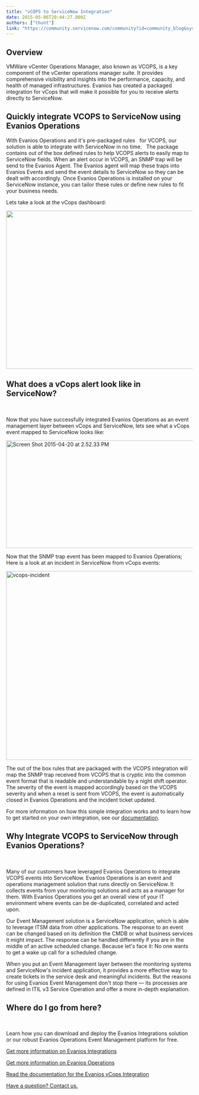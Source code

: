 ```yaml
---
title: "vCOPS to ServiceNow Integration"
date: 2015-05-06T20:44:27.000Z
authors: ["thunt"]
link: "https://community.servicenow.com/community?id=community_blog&sys_id=0f6d2e29dbd0dbc01dcaf3231f9619d9"
---
```

<h2><strong>Overview<br/> </strong></h2><p>VMWare vCenter Operations Manager, also known as VCOPS, is a key component of the vCenter operations manager suite. It provides comprehensive visibility and insights into the performance, capacity, and health of managed infrastructures. Evanios has created a packaged integration for vCops that will make it possible for you to receive alerts directly to ServiceNow.</p><p></p><h2><strong>Quickly integrate VCOPS to ServiceNow using Evanios Operations<br/> </strong></h2><p>With Evanios Operations and it's pre-packaged rules   for VCOPS, our solution is able to integrate with ServiceNow in no time.   The package contains out of the box defined rules to help VCOPS alerts to easily map to ServiceNow fields. When an alert occur in VCOPS, an SNMP trap will be send to the Evanios Agent. The Evanios agent will map these traps into Evanios Events and send the event details to ServiceNow so they can be dealt with accordingly. Once Evanios Operations is installed on your ServiceNow instance, you can tailor these rules or define new rules to fit your business needs.</p><p></p><p>Lets take a look at the vCops dashboard:</p><p></p><p><img alt="" class="jiveImage" height="426" src="http://www.persianvm.com/sites/default/files/images/vcops-dashboard_lg.jpg" width="735"/></p><p></p><h2><strong>What does a vCops alert look like in ServiceNow?</strong></h2><p><strong><br/></strong></p><p>Now that you have successfully integrated Evanios Operations as an event management layer between vCops and ServiceNow, lets see what a vCops event mapped to ServiceNow looks like:</p><p></p><p><a href="http://www.evanios.com/site/wp-content/uploads/2015/04/Screen-Shot-2015-04-20-at-2.52.33-PM.png"><img alt="Screen Shot 2015-04-20 at 2.52.33 PM" class="wp-image-2294 alignnone jiveImage" height="290" src="http://www.evanios.com/site/wp-content/uploads/2015/04/Screen-Shot-2015-04-20-at-2.52.33-PM.png" width="741"/></a></p><p></p><p>Now that the SNMP trap event has been mapped to Evanios Operations;   Here is a look at an incident in ServiceNow from vCops events:</p><p></p><p><a href="http://www.evanios.com/site/wp-content/uploads/2015/04/vcops-incident.jpg"><img alt="vcops-incident" class="wp-image-2302 size-full alignnone jiveImage" height="509" src="http://www.evanios.com/site/wp-content/uploads/2015/04/vcops-incident.jpg" width="1212"/></a></p><p></p><p>The out of the box rules that are packaged with the VCOPS integration will map the SNMP trap received from VCOPS that is cryptic into the common event format that is readable and understandable by a night shift operator. The severity of the event is mapped accordingly based on the VCOPS severity and when a reset is sent from VCOPS, the event is automatically closed in Evanios Operations and the incident ticket updated.</p><p></p><p>For more information on how this simple integration works and to learn how to get started on your own integration, see our <a title="w.evanios.com/mwiki/index.php?title=VMWare_vCops_Integration_Packaged_Integration" href="http://www.evanios.com/mwiki/index.php?title=VMWare_vCops_Integration_Packaged_Integration">documentation</a>.</p><p></p><h2><strong>Why Integrate VCOPS to ServiceNow through Evanios Operations?</strong></h2><p><strong><br/></strong></p><p>Many of our customers have leveraged Evanios Operations to integrate VCOPS events into ServiceNow. Evanios Operations is an event and operations management solution that runs directly on ServiceNow. It collects events from your monitoring solutions and acts as a manager for them. With Evanios Operations you get an overall view of your IT environment where events can be de-duplicated, correlated and acted upon.</p><p></p><p>Our Event Management solution is a ServiceNow application, which is able to leverage ITSM data from other applications. The response to an event can be changed based on its definition the CMDB or what business services it might impact. The response can be handled differently if you are in the middle of an active scheduled change. Because let's face it: No one wants to get a wake up call for a scheduled change.</p><p></p><p>When you put an Event Management layer between the monitoring systems and ServiceNow's incident application, it provides a more effective way to create tickets in the service desk and meaningful incidents. But the reasons for using Evanios Event Management don't stop there — its processes are defined in ITIL v3 Service Operation and offer a more in-depth explanation.</p><p></p><h2><strong>Where do I go from here?</strong></h2><p><strong><br/></strong></p><p>Learn how you can download and deploy the Evanios Integrations solution or our robust Evanios Operations Event Management platform for free.</p><p></p><p><a title="w.evanios.com/site/evanios-integrations/" href="http://www.evanios.com/site/evanios-integrations/">Get more information on Evanios Integrations</a></p><p><a title="w.evanios.com/site/evanios-operations/" href="http://www.evanios.com/site/evanios-operations/">Get more information on Evanios Operations</a></p><p><a title="w.evanios.com/mwiki/index.php?title=VMWare_vCops_Integration_Packaged_Integration" href="http://www.evanios.com/mwiki/index.php?title=VMWare_vCops_Integration_Packaged_Integration">Read the documentation for the Evanios vCops Integration</a></p><p><a title="w.evanios.com/site/contact/" href="http://www.evanios.com/site/contact/">Have a question? Contact us.</a></p>